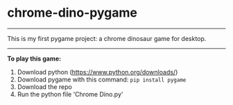 # chrome-dino-pygame
----------------------
This is my first pygame project: a chrome dinosaur game for desktop.

----------------------
**To play this game:**
  1. Download python (https://www.python.org/downloads/)
  2. Download pygame with this command: `pip install pygame`
  3. Download the repo
  4. Run the python file 'Chrome Dino.py'
